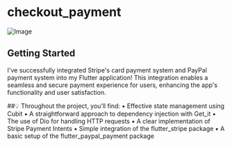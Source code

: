 # checkout_payment

![Image](https://github.com/user-attachments/assets/7331e19c-e630-4e09-a52e-e0fc0bf5622e)

## Getting Started
I've successfully integrated Stripe's card payment system and PayPal payment system into my Flutter application! This integration enables a seamless and secure payment experience for users, enhancing the app's functionality and user satisfaction. 

##💡 Throughout the project, you’ll find:
   ▪️ Effective state management using Cubit
   ▪️ A straightforward approach to dependency injection with Get_it
   ▪️ The use of Dio for handling HTTP requests
   ▪️ A clear implementation of Stripe Payment Intents
   ▪️ Simple integration of the flutter_stripe package
   ▪️ A basic setup of the flutter_paypal_payment package
